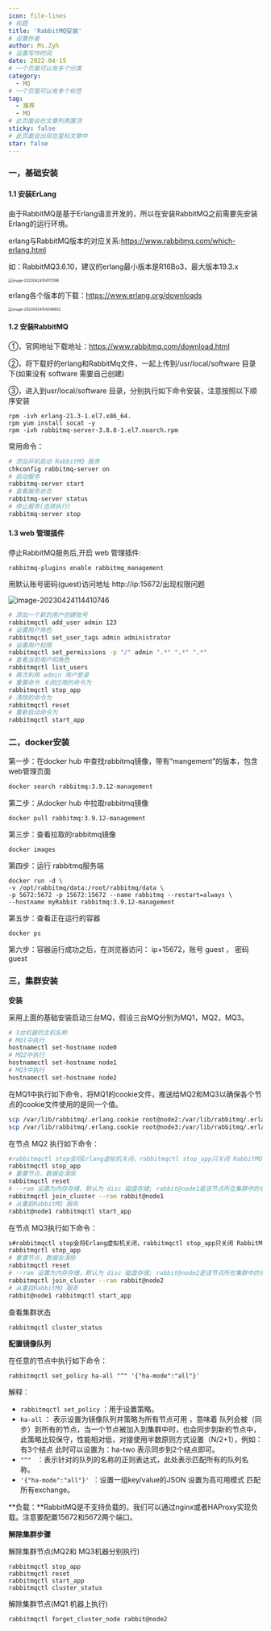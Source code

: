 ```yaml
---
icon: file-lines
# 标题
title: 'RabbitMQ安装'
# 设置作者
author: Ms.Zyh
# 设置写作时间
date: 2022-04-15
# 一个页面可以有多个分类
category:
  - MQ
# 一个页面可以有多个标签
tag:
  - 推荐
  - MQ
# 此页面会在文章列表置顶
sticky: false
# 此页面会出现在星标文章中
star: false
---
```


### 一，基础安装

#### 1.1 安装ErLang

由于RabbitMQ是基于Erlang语言开发的，所以在安装RabbitMQ之前需要先安装Erlang的运行环境。

erlang与RabbitMQ版本的对应关系:https://www.rabbitmq.com/which-erlang.html

如：RabbitMQ3.6.10，建议的erlang最小版本是R16Bo3，最大版本19.3.x

<img src="http://img.zouyh.top/article-img/20240917135105343.png" alt="image-20230424104117398" style="zoom: 50%;" />



erlang各个版本的下载：https://www.erlang.org/downloads

<img src="http://img.zouyh.top/article-img/20240917135105341.png" alt="image-20230424104348852" style="zoom:50%;" />





#### 1.2 安装RabbitMQ

①，官网地址下载地址：https://www.rabbitmq.com/download.html

②，将下载好的erlang和RabbitMq文件，一起上传到/usr/local/software 目录下(如果没有 software 需要自己创建) 

③，进入到usr/local/software 目录，分别执行如下命令安装，注意按照以下顺序安装

```
rpm -ivh erlang-21.3-1.el7.x86_64.
rpm yum install socat -y 
rpm -ivh rabbitmq-server-3.8.8-1.el7.noarch.rpm 
```

常用命令：

```sh
# 添加开机启动 RabbitMQ 服务        
chkconfig rabbitmq-server on 
# 启动服务
rabbitmq-server start  
# 查看服务状态
rabbitmq-server status 
# 停止服务(选择执行)
rabbitmq-server stop  
```

####   1.3 web 管理插件

停止RabbitMQ服务后,开启 web 管理插件:               

```
rabbitmq-plugins enable rabbitmq_management
```

用默认账号密码(guest)访问地址 http://ip:15672/出现权限问题 

![image-20230424114410746](http://img.zouyh.top/article-img/20240917135105342.png)

```sh
# 添加一个新的用户创建账号      
rabbitmqctl add_user admin 123
# 设置用户角色 
rabbitmqctl set_user_tags admin administrator     
# 设置用户权限 
rabbitmqctl set_permissions -p "/" admin ".*" ".*" ".*" 
# 查看当前用户和角色 
rabbitmqctl list_users 
# 再次利用 admin 用户登录
# 重置命令 关闭应用的命令为
rabbitmqctl stop_app 
# 清除的命令为 
rabbitmqctl reset
# 重新启动命令为 
rabbitmqctl start_app
```

### 二，docker安装

第一步：在docker hub 中查找rabbitmq镜像，带有“mangement”的版本，包含web管理页面

```dockerfile
docker search rabbitmq:3.9.12-management
```

第二步：从docker hub 中拉取rabbitmq镜像

```
docker pull rabbitmq:3.9.12-management
```

第三步：查看拉取的rabbitmq镜像

```
docker images
```

第四步：运行 rabbitmq服务端

```
docker run -d \
-v /opt/rabbitmq/data:/root/rabbitmq/data \
-p 5672:5672 -p 15672:15672 --name rabbitmq --restart=always \
--hostname myRabbit rabbitmq:3.9.12-management
```

第五步：查看正在运行的容器

```
docker ps 
```

第六步：容器运行成功之后，在浏览器访问： ip+15672，账号 guest ， 密码 guest

### 三，集群安装

**安装**

采用上面的基础安装启动三台MQ，假设三台MQ分别为MQ1，MQ2，MQ3。

```sh
# 3台机器的主机名称
# MQ1中执行
hostnamectl set‐hostname node0
# MQ2中执行
hostnamectl set‐hostname node1
# MQ3中执行
hostnamectl set‐hostname node2
```

在MQ1中执行如下命令，将MQ1的cookie文件，推送给MQ2和MQ3以确保各个节点的cookie文件使用的是同一个值。

```sh
scp /var/lib/rabbitmq/.erlang.cookie root@node2:/var/lib/rabbitmq/.erlang.cookie 
scp /var/lib/rabbitmq/.erlang.cookie root@node3:/var/lib/rabbitmq/.erlang.cookie
```

在节点 MQ2 执行如下命令：                 

```sh
#rabbitmqctl stop会将Erlang虚拟机关闭，rabbitmqctl stop_app只关闭 RabbitMQ 服务
rabbitmqctl stop_app
# 重置节点，数据会清除
rabbitmqctl reset  
# --ram 设置为内存存储，默认为 disc 磁盘存储; rabbit@node1是该节点所在集群中的名称，node2指定就是hostname的名称
rabbitmqctl join_cluster --ram rabbit@node1 
# 从重启RabbitMQ 服务
rabbit@node1 rabbitmqctl start_app  
```

在节点 MQ3执行如下命令：  

```sh
s#rabbitmqctl stop会将Erlang虚拟机关闭，rabbitmqctl stop_app只关闭 RabbitMQ 服务
rabbitmqctl stop_app
# 重置节点，数据会清除
rabbitmqctl reset  
# --ram 设置为内存存储，默认为 disc 磁盘存储; rabbit@node2是该节点所在集群中的名称，node2指定就是hostname的名称
rabbitmqctl join_cluster --ram rabbit@node2
# 从重启RabbitMQ 服务
rabbit@node1 rabbitmqctl start_app
```

查看集群状态 

```sh
rabbitmqctl cluster_status      
```

**配置镜像队列**

在任意的节点中执行如下命令：

```
rabbitmqctl set_policy ha-all "^" '{"ha-mode":"all"}'
```

解释：
-  `rabbitmqctl set_policy` ：用于设置策略。
- `ha-all` ： 表示设置为镜像队列并策略为所有节点可用 ，意味着 队列会被（同步）到所有的节点，当一个节点被加入到集群中时，也会同步到新的节点中，此策略比较保守，性能相对低，对接使用半数原则方式设置（N/2+1），例如：有3个结点 此时可以设置为：ha-two 表示同步到2个结点即可。
- `"^" ` ：表示针对的队列的名称的正则表达式，此处表示匹配所有的队列名称。
- `'{"ha-mode":"all"}' `：设置一组key/value的JSON 设置为高可用模式 匹配所有exchange。

**负载：**RabbitMQ是不支持负载的，我们可以通过nginx或者HAProxy实现负载。注意要配置15672和5672两个端口。

**解除集群步骤**

解除集群节点(MQ2和 MQ3机器分别执行)           

```
rabbitmqctl stop_app  
rabbitmqctl reset  
rabbitmqctl start_app  
rabbitmqctl cluster_status 
```

 解除集群节点(MQ1 机器上执行)               

```
rabbitmqctl forget_cluster_node rabbit@node2              
```

